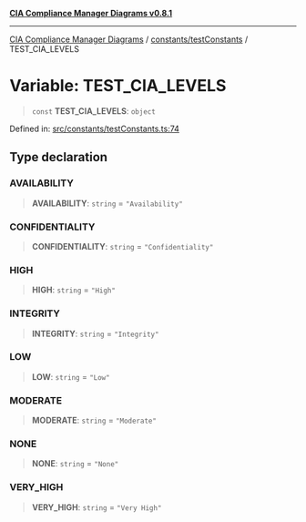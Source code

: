 [**CIA Compliance Manager Diagrams v0.8.1**](../../../README.md)

***

[CIA Compliance Manager Diagrams](../../../modules.md) / [constants/testConstants](../README.md) / TEST\_CIA\_LEVELS

# Variable: TEST\_CIA\_LEVELS

> `const` **TEST\_CIA\_LEVELS**: `object`

Defined in: [src/constants/testConstants.ts:74](https://github.com/Hack23/cia-compliance-manager/blob/aea527f1006de96602c10bb201453301cffe7b07/src/constants/testConstants.ts#L74)

## Type declaration

### AVAILABILITY

> **AVAILABILITY**: `string` = `"Availability"`

### CONFIDENTIALITY

> **CONFIDENTIALITY**: `string` = `"Confidentiality"`

### HIGH

> **HIGH**: `string` = `"High"`

### INTEGRITY

> **INTEGRITY**: `string` = `"Integrity"`

### LOW

> **LOW**: `string` = `"Low"`

### MODERATE

> **MODERATE**: `string` = `"Moderate"`

### NONE

> **NONE**: `string` = `"None"`

### VERY\_HIGH

> **VERY\_HIGH**: `string` = `"Very High"`
